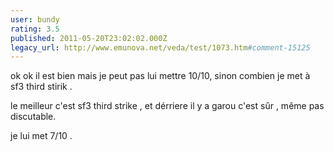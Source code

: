 ```yaml
---
user: bundy
rating: 3.5
published: 2011-05-20T23:02:02.000Z
legacy_url: http://www.emunova.net/veda/test/1073.htm#comment-15125
---
```

ok ok il est bien mais je peut pas lui mettre 10/10, sinon combien je met à sf3 third stirik . 

le meilleur c'est sf3 third strike , et dérriere il y a garou c'est sûr , même pas discutable.

je lui met 7/10 .